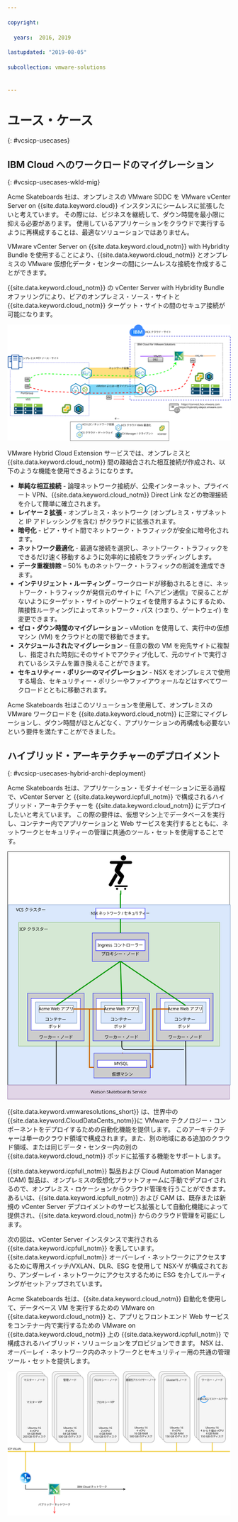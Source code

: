 ```yaml
---

copyright:

  years:  2016, 2019

lastupdated: "2019-08-05"

subcollection: vmware-solutions


---
```


# ユース・ケース
{: #vcsicp-usecases}

## IBM Cloud へのワークロードのマイグレーション
{: #vcsicp-usecases-wkld-mig}

Acme Skateboards 社は、オンプレミスの VMware SDDC を VMware vCenter Server on {{site.data.keyword.cloud}} インスタンスにシームレスに拡張したいと考えています。 その際には、ビジネスを継続して、ダウン時間を最小限に抑える必要があります。 使用しているアプリケーションをクラウドで実行するように再構成することは、最適なソリューションではありません。

VMware vCenter Server on {{site.data.keyword.cloud_notm}} with Hybridity Bundle を使用することにより、{{site.data.keyword.cloud_notm}} とオンプレミスの VMware 仮想化データ・センターの間にシームレスな接続を作成することができます。

{{site.data.keyword.cloud_notm}} の vCenter Server with Hybridity Bundle オファリングにより、ピアのオンプレミス・ソース・サイトと {{site.data.keyword.cloud_notm}} ターゲット・サイトの間のセキュア接続が可能になります。

![VMware Hybrid Cloud Extension サービス](../../images/vcsicp-hcx.svg "VMware Hybrid Cloud Extension サービス")

VMware Hybrid Cloud Extension サービスでは、オンプレミスと {{site.data.keyword.cloud_notm}} 間の疎結合された相互接続が作成され、以下のような機能を使用できるようになります。
- **単純な相互接続** - 論理ネットワーク接続が、公衆インターネット、プライベート VPN、{{site.data.keyword.cloud_notm}} Direct Link などの物理接続を介して簡単に確立されます。
- **レイヤー 2 拡張** - オンプレミス・ネットワーク (オンプレミス・サブネットと IP アドレッシングを含む) がクラウドに拡張されます。
- **暗号化** - ピア・サイト間でネットワーク・トラフィックが安全に暗号化されます。
- **ネットワーク最適化** - 最適な接続を選択し、ネットワーク・トラフィックをできるだけ速く移動するように効率的に接続をフラッディングします。
- **データ重複排除** – 50% ものネットワーク・トラフィックの削減を達成できます。
- **インテリジェント・ルーティング** – ワークロードが移動されるときに、ネットワーク・トラフィックが発信元のサイトに「ヘアピン通信」で戻ることがないようにターゲット・サイトのゲートウェイを使用するようにするため、隣接性ルーティングによってネットワーク・パス (つまり、ゲートウェイ) を変更できます。
- **ゼロ・ダウン時間のマイグレーション** – vMotion を使用して、実行中の仮想マシン (VM) をクラウドとの間で移動できます。
- **スケジュールされたマイグレーション** – 任意の数の VM を宛先サイトに複製し、指定された時刻にそのサイトでアクティブ化して、元のサイトで実行されているシステムを置き換えることができます。
- **セキュリティー・ポリシーのマイグレーション** - NSX をオンプレミスで使用する場合、セキュリティー・ポリシーやファイアウォールなどはすべてワークロードとともに移動されます。

Acme Skateboards 社はこのソリューションを使用して、オンプレミスの VMware ワークロードを {{site.data.keyword.cloud_notm}} に正常にマイグレーションし、ダウン時間がほとんどなく、アプリケーションの再構成も必要ないという要件を満たすことができました。

## ハイブリッド・アーキテクチャーのデプロイメント
{: #vcsicp-usecases-hybrid-archi-deployment}

Acme Skateboards 社は、アプリケーション・モダナイゼーションに至る過程で、vCenter Server と {{site.data.keyword.icpfull_notm}} で構成されるハイブリッド・アーキテクチャーを {{site.data.keyword.cloud_notm}} にデプロイしたいと考えています。 この際の要件は、仮想マシン上でデータベースを実行し、コンテナー内でアプリケーションと Web サービスを実行するとともに、ネットワークとセキュリティーの管理に共通のツール・セットを使用することです。

![Acme Skateboards ハイブリッド・アプリケーション](../../images/vcsicp-acme-skateboards-app.svg "Acme Skateboards ハイブリッド・アプリケーション")

{{site.data.keyword.vmwaresolutions_short}} は、世界中の {{site.data.keyword.CloudDataCents_notm}}に VMware テクノロジー・コンポーネントをデプロイするための自動化機能を提供します。 このアーキテクチャーは単一のクラウド領域で構成されます。また、別の地域にある追加のクラウド領域、または同じデータ・センター内の別の {{site.data.keyword.cloud_notm}} ポッドに拡張する機能をサポートします。

{{site.data.keyword.icpfull_notm}} 製品および Cloud Automation Manager (CAM) 製品は、オンプレミスの仮想化プラットフォームに手動でデプロイされるので、オンプレミス・ロケーションからクラウド管理を行うことができます。 あるいは、{{site.data.keyword.icpfull_notm}} および CAM は、既存または新規の vCenter Server デプロイメントのサービス拡張として自動化機能によって提供され、{{site.data.keyword.cloud_notm}} からのクラウド管理を可能にします。

次の図は、vCenter Server インスタンスで実行される {{site.data.keyword.icpfull_notm}} を表しています。 {{site.data.keyword.icpfull_notm}} オーバーレイ・ネットワークにアクセスするために専用スイッチ/VXLAN、DLR、ESG を使用して NSX-V が構成されており、アンダーレイ・ネットワークにアクセスするために ESG を介してルーティングがセットアップされています。

Acme Skateboards 社は、{{site.data.keyword.cloud_notm}} 自動化を使用して、データベース VM を実行するための VMware on {{site.data.keyword.cloud_notm}} と、アプリとフロントエンド Web サービスをコンテナー内で実行するための VMware on {{site.data.keyword.cloud_notm}} 上の {{site.data.keyword.icpfull_notm}} で構成されるハイブリッド・ソリューションをプロビジョンできます。 NSX は、オーバーレイ・ネットワーク内のネットワークとセキュリティー用の共通の管理ツール・セットを提供します。

![vCenter Server with {{site.data.keyword.icpfull_notm}}](../../images/vcsicp-virtual-icp-deployment-vcs.svg "vCenter Server with {{site.data.keyword.icpfull_notm}}")

